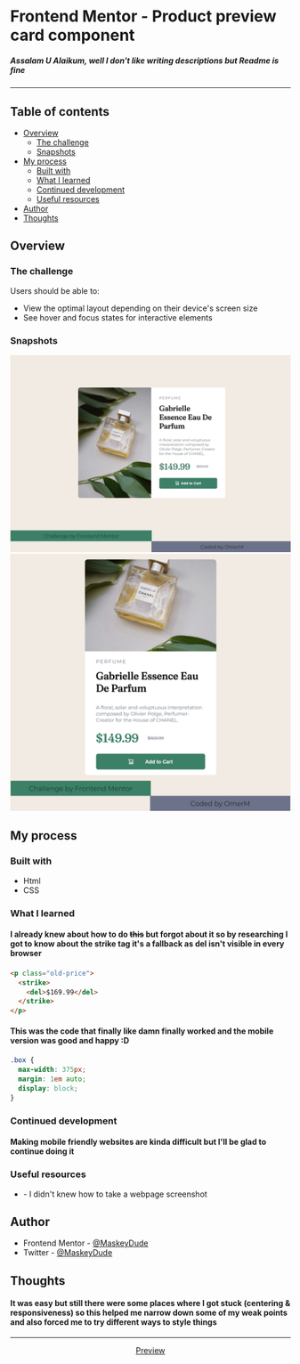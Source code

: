 # Frontend Mentor - Product preview card component

<h5>Assalam U Alaikum, well I don't like writing descriptions but Readme is fine</h5>
<hr>

## Table of contents

- [Overview](#overview)
  - [The challenge](#the-challenge)
  - [Snapshots](#snapshots)
- [My process](#my-process)
  - [Built with](#built-with)
  - [What I learned](#what-i-learned)
  - [Continued development](#continued-development)
  - [Useful resources](#useful-resources)
- [Author](#author)
- [Thoughts](#thoughts)

## Overview

### The challenge

Users should be able to:

- View the optimal layout depending on their device's screen size
- See hover and focus states for interactive elements

### Snapshots

![](img/screenshot-desktop.png)
![](img/screenshot-mobile.png)

## My process

### Built with

- Html
- CSS

### What I learned


<h4>I already knew about how to do <strike><del>this</del></strike> but forgot about it so by researching I got to know about the <strong>strike</strong> tag it's a fallback as <strong>del</strong> isn't visible in every browser</h4>

```html
<p class="old-price">
  <strike>
    <del>$169.99</del>
  </strike>
</p>
```

<h4>This was the code that finally like damn finally worked and the mobile version was good and happy :D</h4>

```css
.box {
  max-width: 375px;
  margin: 1em auto;
  display: block;
}
```

### Continued development

<h4>Making mobile friendly websites are kinda difficult but I'll be glad to continue doing it</h4>

### Useful resources

- [](https://www.makeuseof.com/how-to-full-page-screenshot-chrome-firefox/) - I didn't knew how to take a webpage screenshot

## Author

- Frontend Mentor - [@MaskeyDude](https://www.frontendmentor.io/profile/MaskeyDude)
- Twitter - [@MaskeyDude](https://www.twitter.com/MaskeyDude)

## Thoughts

<h4>It was easy but still there were some places where I got stuck (centering & responsiveness) so this helped me narrow down some of my weak points and also forced me to try different ways to style things</h4>

<hr>
<div align="center">
<a href="">Preview</a>
</div>

